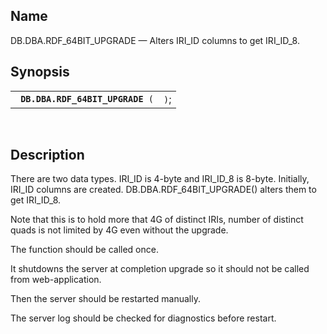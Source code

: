 <div>

<div>

</div>

<div>

## Name

DB.DBA.RDF_64BIT_UPGRADE — Alters IRI_ID columns to get IRI_ID_8.

</div>

<div>

## Synopsis

<div>

|                                       |      |
|---------------------------------------|------|
| ` `**`DB.DBA.RDF_64BIT_UPGRADE`**` (` | `)`; |

<div>

 

</div>

</div>

</div>

<div>

## Description

There are two data types. IRI_ID is 4-byte and IRI_ID_8 is 8-byte.
Initially, IRI_ID columns are created. DB.DBA.RDF_64BIT_UPGRADE() alters
them to get IRI_ID_8.

Note that this is to hold more that 4G of distinct IRIs, number of
distinct quads is not limited by 4G even without the upgrade.

The function should be called once.

It shutdowns the server at completion upgrade so it should not be called
from web-application.

Then the server should be restarted manually.

The server log should be checked for diagnostics before restart.

</div>

</div>
